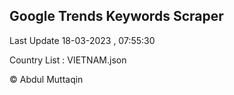 

## Google Trends Keywords Scraper 
 
Last Update 18-03-2023 , 07:55:30

Country List :
VIETNAM.json



© Abdul Muttaqin 
